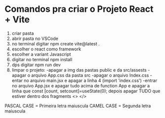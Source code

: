 # Comandos pra criar o Projeto React + Vite

1) criar pasta
2) abrir pasta no VSCode
3) no terminal digitar npm create vite@latest .
4) escolher o react como framework
5) escolher a variant Javascript
6) digitar no terminal npm install
7) dps digitar npm run dev
8) limpar o projeto:
   -apagar a img das pastas public e da src/assests
   -apagar o arquivo App.css da pasta src
   -apagar o arquivo Index.css
   -entar no arquivo main.jsx e apagar a linha 4 (import 'index.css')
   -entrar no arquivo App.jsx e apagar tudo acima de function App e apagar a linha que const [count, setcount]=useState(0); depois apagar TUDO que estiver dentro dos fragments <> </>

PASCAL CASE = Primeira letra maiuscula
CAMEL CASE = Segunda letra maiuscula

